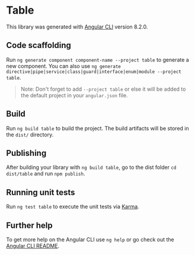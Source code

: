 # Table

This library was generated with [Angular CLI](https://github.com/angular/angular-cli) version 8.2.0.

## Code scaffolding

Run `ng generate component component-name --project table` to generate a new component. You can also use `ng generate directive|pipe|service|class|guard|interface|enum|module --project table`.

> Note: Don't forget to add `--project table` or else it will be added to the default project in your `angular.json` file.

## Build

Run `ng build table` to build the project. The build artifacts will be stored in the `dist/` directory.

## Publishing

After building your library with `ng build table`, go to the dist folder `cd dist/table` and run `npm publish`.

## Running unit tests

Run `ng test table` to execute the unit tests via [Karma](https://karma-runner.github.io).

## Further help

To get more help on the Angular CLI use `ng help` or go check out the [Angular CLI README](https://github.com/angular/angular-cli/blob/master/README.md).
